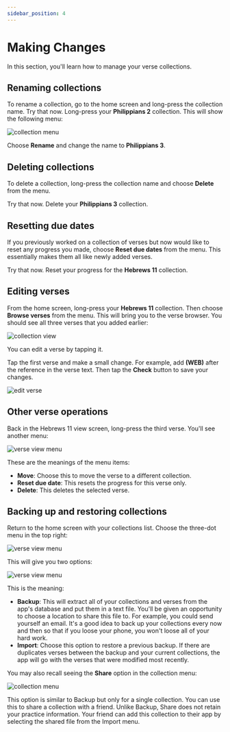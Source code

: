 ```yaml
---
sidebar_position: 4
---
```


# Making Changes

In this section, you'll learn how to manage your verse collections.

## Renaming collections

To rename a collection, go to the home screen and long-press the collection name. Try that now. Long-press your **Philippians 2** collection. This will show the following menu:

<div class="bordered-image">

![collection menu](img/collection-menu.png)
</div>

Choose **Rename** and change the name to **Philippians 3**.

##  Deleting collections

To delete a collection, long-press the collection name and choose **Delete** from the menu.

Try that now. Delete your **Philippians 3** collection.

## Resetting due dates

If you previously worked on a collection of verses but now would like to reset any progress you made, choose **Reset due dates** from the menu. This essentially makes them all like newly added verses.

Try that now. Reset your progress for the **Hebrews 11** collection.

## Editing verses

From the home screen, long-press your **Hebrews 11** collection. Then choose **Browse verses** from the menu. This will bring you to the verse browser. You should see all three verses that you added earlier:

<div class="bordered-image">

![collection view](img/collection-view.png)
</div>

You can edit a verse by tapping it.

Tap the first verse and make a small change. For example, add **(WEB)** after the reference in the verse text. Then tap the **Check** button to save your changes.

<div class="bordered-image">

![edit verse](img/edit-verse.png)
</div>

## Other verse operations

Back in the Hebrews 11 view screen, long-press the third verse. You'll see another menu:

<div class="bordered-image">

![verse view menu](img/verse-menu.png)
</div>

These are the meanings of the menu items:

- **Move**: Choose this to move the verse to a different collection.
- **Reset due date**: This resets the progress for this verse only.
- **Delete**: This deletes the selected verse.

## Backing up and restoring collections

Return to the home screen with your collections list. Choose the three-dot menu in the top right:

<div class="bordered-image">

![verse view menu](img/three-dot-menu-1.png)
</div>

This will give you two options:

<div class="bordered-image">

![verse view menu](img/three-dot-menu-2.png)
</div>

This is the meaning:

- **Backup**: This will extract all of your collections and verses from the app's database and put them in a text file. You'll be given an opportunity to choose a location to share this file to. For example, you could send yourself an email. It's a good idea to back up your collections every now and then so that if you loose your phone, you won't loose all of your hard work.
- **Import**: Choose this option to restore a previous backup. If there are duplicates verses between the backup and your current collections, the app will go with the verses that were modified most recently.

You may also recall seeing the **Share** option in the collection menu:

<div class="bordered-image">

![collection menu](img/collection-menu.png)
</div>

This option is similar to Backup but only for a single collection. You can use this to share a collection with a friend. Unlike Backup, Share does not retain your practice information. Your friend can add this collection to their app by selecting the shared file from the Import menu.